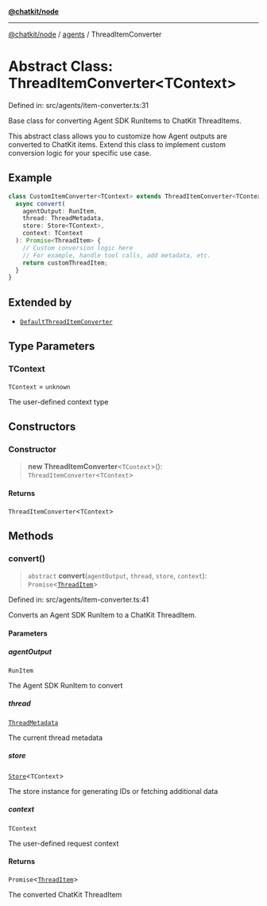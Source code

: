 [**@chatkit/node**](../../../../README.md)

***

[@chatkit/node](../../../../README.md) / [agents](../README.md) / ThreadItemConverter

# Abstract Class: ThreadItemConverter\<TContext\>

Defined in: src/agents/item-converter.ts:31

Base class for converting Agent SDK RunItems to ChatKit ThreadItems.

This abstract class allows you to customize how Agent outputs are converted
to ChatKit items. Extend this class to implement custom conversion logic
for your specific use case.

## Example

```typescript
class CustomItemConverter<TContext> extends ThreadItemConverter<TContext> {
  async convert(
    agentOutput: RunItem,
    thread: ThreadMetadata,
    store: Store<TContext>,
    context: TContext
  ): Promise<ThreadItem> {
    // Custom conversion logic here
    // For example, handle tool calls, add metadata, etc.
    return customThreadItem;
  }
}
```

## Extended by

- [`DefaultThreadItemConverter`](DefaultThreadItemConverter.md)

## Type Parameters

### TContext

`TContext` = `unknown`

The user-defined context type

## Constructors

### Constructor

> **new ThreadItemConverter**\<`TContext`\>(): `ThreadItemConverter`\<`TContext`\>

#### Returns

`ThreadItemConverter`\<`TContext`\>

## Methods

### convert()

> `abstract` **convert**(`agentOutput`, `thread`, `store`, `context`): `Promise`\<[`ThreadItem`](../../../../type-aliases/ThreadItem.md)\>

Defined in: src/agents/item-converter.ts:41

Converts an Agent SDK RunItem to a ChatKit ThreadItem.

#### Parameters

##### agentOutput

`RunItem`

The Agent SDK RunItem to convert

##### thread

[`ThreadMetadata`](../../../../interfaces/ThreadMetadata.md)

The current thread metadata

##### store

[`Store`](../../../../classes/Store.md)\<`TContext`\>

The store instance for generating IDs or fetching additional data

##### context

`TContext`

The user-defined request context

#### Returns

`Promise`\<[`ThreadItem`](../../../../type-aliases/ThreadItem.md)\>

The converted ChatKit ThreadItem
